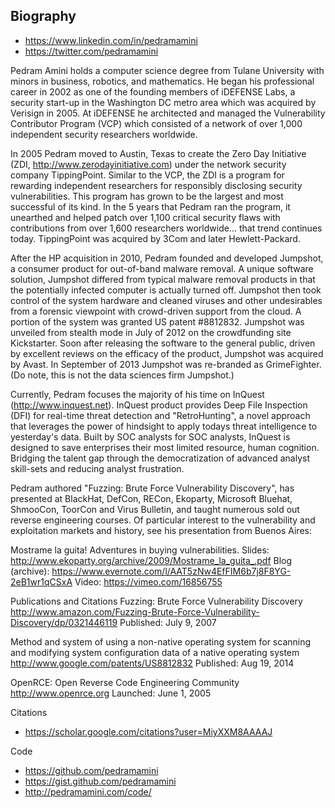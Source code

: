 ## Biography

* https://www.linkedin.com/in/pedramamini
* https://twitter.com/pedramamini

Pedram Amini holds a computer science degree from Tulane University with minors in business, robotics, and mathematics. He began his professional career in 2002 as one of the founding members of iDEFENSE Labs, a security start-up in the Washington DC metro area which was acquired by Verisign in 2005. At iDEFENSE he architected and managed the Vulnerability Contributor Program (VCP) which consisted of a network of over 1,000 independent security researchers worldwide.

In 2005 Pedram moved to Austin, Texas to create the Zero Day Initiative (ZDI, http://www.zerodayinitiative.com) under the network security company TippingPoint. Similar to the VCP, the ZDI is a program for rewarding independent researchers for responsibly disclosing security vulnerabilities. This program has grown to be the largest and most successful of its kind. In the 5 years that Pedram ran the program, it unearthed and helped patch over 1,100 critical security flaws with contributions from over 1,600 researchers worldwide... that trend continues today. TippingPoint was acquired by 3Com and later Hewlett-Packard.

After the HP acquisition in 2010, Pedram founded and developed Jumpshot, a consumer product for out-of-band malware removal. A unique software solution, Jumpshot differed from typical malware removal products in that the potentially infected computer is actually turned off. Jumpshot then took control of the system hardware and cleaned viruses and other undesirables from a forensic viewpoint with crowd-driven support from the cloud. A portion of the system was granted US patent #8812832. Jumpshot was unveiled from stealth mode in July of 2012 on the crowdfunding site Kickstarter. Soon after releasing the software to the general public, driven by excellent reviews on the efficacy of the product, Jumpshot was acquired by Avast. In September of 2013 Jumpshot was re-branded as GrimeFighter. (Do note, this is not the data sciences firm Jumpshot.)

Currently, Pedram focuses the majority of his time on InQuest (http://www.inquest.net). InQuest product provides Deep File Inspection (DFI) for real-time threat detection and "RetroHunting", a novel approach that leverages the power of hindsight to apply todays threat intelligence to yesterday's data. Built by SOC analysts for SOC analysts, InQuest is designed to save enterprises their most limited resource, human cognition. Bridging the talent gap through the democratization of advanced analyst skill-sets and reducing analyst frustration.

Pedram authored "Fuzzing: Brute Force Vulnerability Discovery", has presented at BlackHat, DefCon, RECon, Ekoparty, Microsoft Bluehat, ShmooCon, ToorCon and Virus Bulletin, and taught numerous sold out reverse engineering courses. Of particular interest to the vulnerability and exploitation markets and history, see his presentation from Buenos Aires:

Mostrame la guita! Adventures in buying vulnerabilities.
Slides: http://www.ekoparty.org/archive/2009/Mostrame_la_guita_.pdf
Blog (archive): https://www.evernote.com/l/AAT5zNw4EfFIM6b7j8F8YG-2eB1wr1qCSxA
Video: https://vimeo.com/16856755

Publications and Citations
Fuzzing: Brute Force Vulnerability Discovery
http://www.amazon.com/Fuzzing-Brute-Force-Vulnerability-Discovery/dp/0321446119
Published: July 9, 2007

Method and system of using a non-native operating system for scanning and modifying system configuration data of a native operating system
http://www.google.com/patents/US8812832
Published: Aug 19, 2014

OpenRCE: Open Reverse Code Engineering Community
http://www.openrce.org
Launched: June 1, 2005

Citations
* https://scholar.google.com/citations?user=MiyXXM8AAAAJ

Code
* https://github.com/pedramamini
* https://gist.github.com/pedramamini
* http://pedramamini.com/code/
